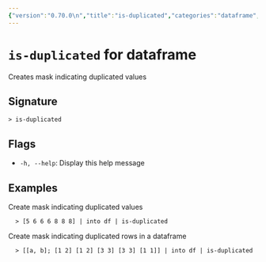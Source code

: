 ```yaml
---
{"version":"0.70.0\n","title":"is-duplicated","categories":"dataframe","usage":"Creates mask indicating duplicated values\n"}
---
```

<!-- THIS FILE IS GENERATED BY update_book_commands.cjs USING NUSHELL'S HELP COMMANDS.
REFRAIN FROM EDITING IT MANUALLY.-->
# <code>is-duplicated</code> for dataframe

<div class='command-title'>Creates mask indicating duplicated values</div>

## Signature

```> is-duplicated```

## Flags

 * ```-h, --help```: Display this help message
## Examples

  Create mask indicating duplicated values
```shell
  > [5 6 6 6 8 8 8] | into df | is-duplicated
```
  Create mask indicating duplicated rows in a dataframe
```shell
  > [[a, b]; [1 2] [1 2] [3 3] [3 3] [1 1]] | into df | is-duplicated
```


